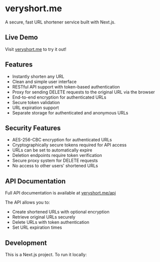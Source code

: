# veryshort.me

A secure, fast URL shortener service built with Next.js.

## Live Demo

Visit [veryshort.me](https://veryshort.me) to try it out!

## Features

- Instantly shorten any URL
- Clean and simple user interface
- RESTful API support with token-based authentication
- Proxy for sending DELETE requests to the original URL via the browser
- End-to-end encryption for authenticated URLs
- Secure token validation
- URL expiration support
- Separate storage for authenticated and anonymous URLs

## Security Features

- AES-256-CBC encryption for authenticated URLs
- Cryptographically secure tokens required for API access
- URLs can be set to automatically expire
- Deletion endpoints require token verification
- Secure proxy system for DELETE requests
- No access to other users' shortened URLs

## API Documentation

Full API documentation is available at [veryshort.me/api](https://veryshort.me/api)

The API allows you to:
- Create shortened URLs with optional encryption
- Retrieve original URLs securely
- Delete URLs with token authentication
- Set URL expiration times

## Development

This is a Next.js project. To run it locally:
